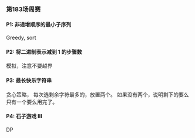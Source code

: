 ### 第183场周赛

#### P1: 非递增顺序的最小子序列
Greedy, sort

#### P2: 将二进制表示减到 1 的步骤数
模拟，注意不要越界

#### P3: 最长快乐字符串
贪心策略， 每次选剩余字符最多的，放置两个。
如果没有两个，说明剩下的要么只有一个要么用完了。

#### P4: 石子游戏 III
DP
